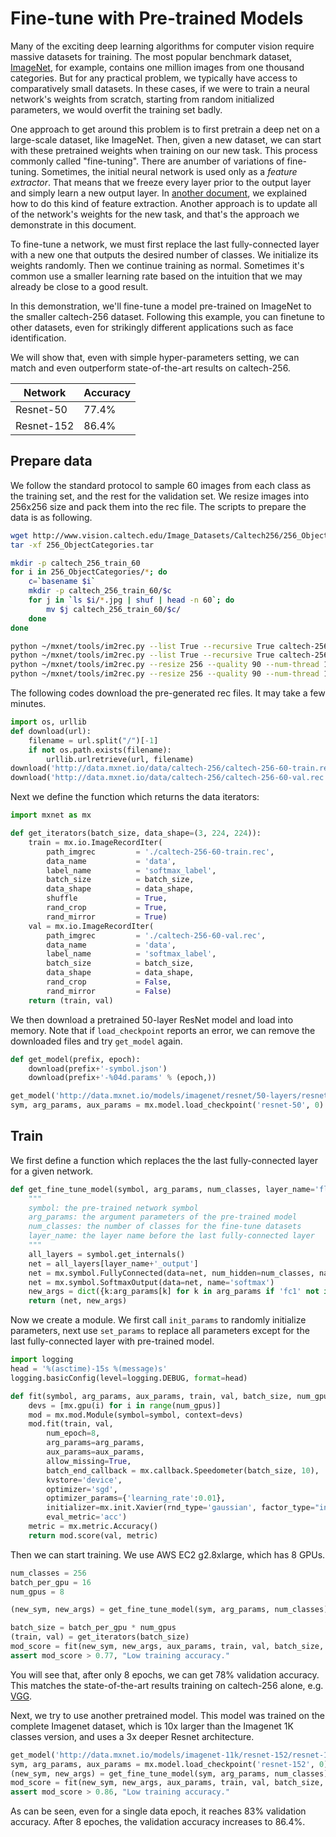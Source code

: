 # Fine-tune with Pre-trained Models

Many of the exciting deep learning algorithms for computer vision require
massive datasets for training.  The most popular benchmark dataset,
[ImageNet](http://www.image-net.org/), for example, contains one million images
from one thousand categories.  But for any practical problem, we typically have
access to comparatively small datasets.  In these cases, if we were to train a
neural network's weights from scratch, starting from random initialized
parameters, we would overfit the training set badly.

One approach to get around this problem is to first pretrain a deep net on a
large-scale dataset, like ImageNet.  Then, given a new dataset, we can start
with these pretrained weights when training on our new task.  This process
commonly called "fine-tuning".  There are anumber of variations of fine-tuning.
Sometimes, the initial neural network is used only as a _feature extractor_.
That means that we freeze every layer prior to the output layer and simply learn
a new output layer. In [another document](https://github.com/dmlc/mxnet-notebooks/blob/master/python/how_to/predict.ipynb), we explained how to
do this kind of feature extraction. Another approach is to update all of
the network's weights for the new task, and that's the approach we demonstrate in
this document.

To fine-tune a network, we must first replace the last fully-connected layer
with a new one that outputs the desired number of classes.  We initialize its
weights randomly.  Then we continue training as normal.  Sometimes it's common
use a smaller learning rate based on the intuition that we may already be close
to a good result.

In this demonstration, we'll fine-tune a model pre-trained on ImageNet to the
smaller caltech-256 dataset.  Following this example, you can finetune to other
datasets, even for strikingly different applications such as face
identification.

We will show that, even with simple hyper-parameters setting, we can match and
even outperform state-of-the-art results on caltech-256.

| Network | Accuracy |
| --- | --- |
| Resnet-50 | 77.4% |
| Resnet-152 | 86.4% |

## Prepare data

We follow the standard protocol to sample 60 images from each class as the
training set, and the rest for the validation set. We resize images into 256x256
size and pack them into the rec file. The scripts to prepare the data is as
following.

```sh
wget http://www.vision.caltech.edu/Image_Datasets/Caltech256/256_ObjectCategories.tar
tar -xf 256_ObjectCategories.tar

mkdir -p caltech_256_train_60
for i in 256_ObjectCategories/*; do
    c=`basename $i`
    mkdir -p caltech_256_train_60/$c
    for j in `ls $i/*.jpg | shuf | head -n 60`; do
        mv $j caltech_256_train_60/$c/
    done
done

python ~/mxnet/tools/im2rec.py --list True --recursive True caltech-256-60-train caltech_256_train_60/
python ~/mxnet/tools/im2rec.py --list True --recursive True caltech-256-60-val 256_ObjectCategories/
python ~/mxnet/tools/im2rec.py --resize 256 --quality 90 --num-thread 16 caltech-256-60-val 256_ObjectCategories/
python ~/mxnet/tools/im2rec.py --resize 256 --quality 90 --num-thread 16 caltech-256-60-train caltech_256_train_60/
```

The following codes download the pre-generated rec files. It may take a few minutes.

```python
import os, urllib
def download(url):
    filename = url.split("/")[-1]
    if not os.path.exists(filename):
        urllib.urlretrieve(url, filename)
download('http://data.mxnet.io/data/caltech-256/caltech-256-60-train.rec')
download('http://data.mxnet.io/data/caltech-256/caltech-256-60-val.rec')
```

Next we define the function which returns the data iterators:

```python
import mxnet as mx

def get_iterators(batch_size, data_shape=(3, 224, 224)):
    train = mx.io.ImageRecordIter(
        path_imgrec         = './caltech-256-60-train.rec',
        data_name           = 'data',
        label_name          = 'softmax_label',
        batch_size          = batch_size,
        data_shape          = data_shape,
        shuffle             = True,
        rand_crop           = True,
        rand_mirror         = True)
    val = mx.io.ImageRecordIter(
        path_imgrec         = './caltech-256-60-val.rec',
        data_name           = 'data',
        label_name          = 'softmax_label',
        batch_size          = batch_size,
        data_shape          = data_shape,
        rand_crop           = False,
        rand_mirror         = False)
    return (train, val)
```

We then download a pretrained 50-layer ResNet model and load into memory. Note
that if `load_checkpoint` reports an error, we can remove the downloaded files
and try `get_model` again.

```python
def get_model(prefix, epoch):
    download(prefix+'-symbol.json')
    download(prefix+'-%04d.params' % (epoch,))

get_model('http://data.mxnet.io/models/imagenet/resnet/50-layers/resnet-50', 0)
sym, arg_params, aux_params = mx.model.load_checkpoint('resnet-50', 0)
```

## Train

We first define a function which replaces the the last fully-connected layer for a given network.

```python
def get_fine_tune_model(symbol, arg_params, num_classes, layer_name='flatten0'):
    """
    symbol: the pre-trained network symbol
    arg_params: the argument parameters of the pre-trained model
    num_classes: the number of classes for the fine-tune datasets
    layer_name: the layer name before the last fully-connected layer
    """
    all_layers = symbol.get_internals()
    net = all_layers[layer_name+'_output']
    net = mx.symbol.FullyConnected(data=net, num_hidden=num_classes, name='fc1')
    net = mx.symbol.SoftmaxOutput(data=net, name='softmax')
    new_args = dict({k:arg_params[k] for k in arg_params if 'fc1' not in k})
    return (net, new_args)
```

Now we create a module. We first call `init_params` to randomly initialize parameters, next use `set_params` to replace all parameters except for the last fully-connected layer with pre-trained model.


```python
import logging
head = '%(asctime)-15s %(message)s'
logging.basicConfig(level=logging.DEBUG, format=head)

def fit(symbol, arg_params, aux_params, train, val, batch_size, num_gpus):
    devs = [mx.gpu(i) for i in range(num_gpus)]
    mod = mx.mod.Module(symbol=symbol, context=devs)
    mod.fit(train, val, 
        num_epoch=8,
        arg_params=arg_params,
        aux_params=aux_params,
        allow_missing=True,
        batch_end_callback = mx.callback.Speedometer(batch_size, 10),        
        kvstore='device',
        optimizer='sgd',
        optimizer_params={'learning_rate':0.01},
        initializer=mx.init.Xavier(rnd_type='gaussian', factor_type="in", magnitude=2),
        eval_metric='acc')
    metric = mx.metric.Accuracy()
    return mod.score(val, metric)
```

Then we can start training. We use AWS EC2 g2.8xlarge, which has 8 GPUs.


```python
num_classes = 256
batch_per_gpu = 16
num_gpus = 8

(new_sym, new_args) = get_fine_tune_model(sym, arg_params, num_classes)

batch_size = batch_per_gpu * num_gpus
(train, val) = get_iterators(batch_size)
mod_score = fit(new_sym, new_args, aux_params, train, val, batch_size, num_gpus)
assert mod_score > 0.77, "Low training accuracy."
```

You will see that, after only 8 epochs, we can get 78% validation accuracy. This
matches the state-of-the-art results training on caltech-256 alone,
e.g. [VGG](http://www.robots.ox.ac.uk/~vgg/research/deep_eval/).

Next, we try to use another pretrained model. This model was trained on the
complete Imagenet dataset, which is 10x larger than the Imagenet 1K classes
version, and uses a 3x deeper Resnet architecture.


```python
get_model('http://data.mxnet.io/models/imagenet-11k/resnet-152/resnet-152', 0)
sym, arg_params, aux_params = mx.model.load_checkpoint('resnet-152', 0)
(new_sym, new_args) = get_fine_tune_model(sym, arg_params, num_classes)
mod_score = fit(new_sym, new_args, aux_params, train, val, batch_size, num_gpus)
assert mod_score > 0.86, "Low training accuracy."
```


As can be seen, even for a single data epoch, it reaches 83% validation
accuracy. After 8 epoches, the validation accuracy increases to 86.4%.

<!-- INSERT SOURCE DOWNLOAD BUTTONS -->
